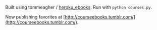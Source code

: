 Built using tommeagher / [heroku_ebooks](https://github.com/tommeagher/heroku_ebooks).
Run with `python courses.py`.

Now publishing favorites at [http://courseebooks.tumblr.com/](http://courseebooks.tumblr.com/).
